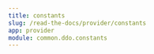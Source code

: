```yaml
---
title: constants
slug: /read-the-docs/provider/constants
app: provider
module: common.ddo.constants
---
```

